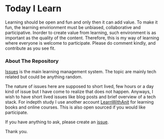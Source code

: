 
# Today I Learn

Learning should be open and fun and only then it
can add value. To make it fun, the learning envirionment
must be unbiased, collaborative and participative. 
Inorder to create value from learning, such environment 
is as important as the quality of the content. Therefore,
this is my way of learning where everyone is welcome 
to participate. Please do comment kindly, and contribute
as you see fit.


### About The Repository
[Issues](https://github.com/codeanit/til/issues) is the main learning management system. 
The topic are mainly tech related but could be 
anything random.

The nature of issues here are supposed to short lived,
few hours or a day kind of issue but I have come to realize
that does not happen. Anyways, I wish to have short lived
issues like blog posts and brief overview of a tech stack.
For indepth study I use another account [LearnWithAnit](https://github.com/LearnWithAnit) for
learning books and online courses. This is also open sourced if you
would like participate.

If you have anything to ask, please create an [issue](https://github.com/codeanit/ama/issues).

Thank you.